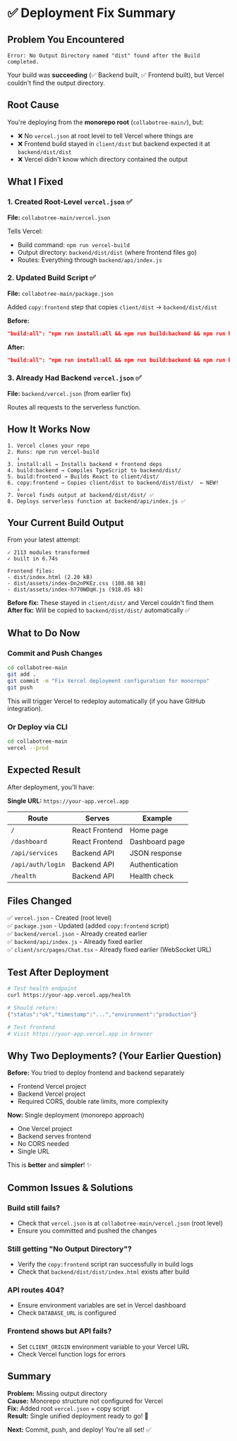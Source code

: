 # ✅ Deployment Fix Summary

## Problem You Encountered

```
Error: No Output Directory named "dist" found after the Build completed.
```

Your build was **succeeding** (✅ Backend built, ✅ Frontend built), but Vercel couldn't find the output directory.

## Root Cause

You're deploying from the **monorepo root** (`collabotree-main/`), but:
- ❌ No `vercel.json` at root level to tell Vercel where things are
- ❌ Frontend build stayed in `client/dist` but backend expected it at `backend/dist/dist`
- ❌ Vercel didn't know which directory contained the output

## What I Fixed

### 1. Created Root-Level `vercel.json` ✅
**File:** `collabotree-main/vercel.json`

Tells Vercel:
- Build command: `npm run vercel-build`
- Output directory: `backend/dist/dist` (where frontend files go)
- Routes: Everything through `backend/api/index.js`

### 2. Updated Build Script ✅
**File:** `collabotree-main/package.json`

Added `copy:frontend` step that copies `client/dist` → `backend/dist/dist`

**Before:**
```json
"build:all": "npm run install:all && npm run build:backend && npm run build:frontend"
```

**After:**
```json
"build:all": "npm run install:all && npm run build:backend && npm run build:frontend && npm run copy:frontend"
```

### 3. Already Had Backend `vercel.json` ✅
**File:** `backend/vercel.json` (from earlier fix)

Routes all requests to the serverless function.

## How It Works Now

```
1. Vercel clones your repo
2. Runs: npm run vercel-build
   ↓
3. install:all → Installs backend + frontend deps
4. build:backend → Compiles TypeScript to backend/dist/
5. build:frontend → Builds React to client/dist/
6. copy:frontend → Copies client/dist to backend/dist/dist/  ← NEW!
   ↓
7. Vercel finds output at backend/dist/dist/ ✅
8. Deploys serverless function at backend/api/index.js ✅
```

## Your Current Build Output

From your latest attempt:
```
✓ 2113 modules transformed
✓ built in 6.74s

Frontend files:
- dist/index.html (2.20 kB)
- dist/assets/index-Dn2nPKEz.css (108.08 kB)
- dist/assets/index-h770WDqH.js (918.05 kB)
```

**Before fix:** These stayed in `client/dist/` and Vercel couldn't find them  
**After fix:** Will be copied to `backend/dist/dist/` automatically ✅

## What to Do Now

### Commit and Push Changes

```bash
cd collabotree-main
git add .
git commit -m "Fix Vercel deployment configuration for monorepo"
git push
```

This will trigger Vercel to redeploy automatically (if you have GitHub integration).

### Or Deploy via CLI

```bash
cd collabotree-main
vercel --prod
```

## Expected Result

After deployment, you'll have:

**Single URL:** `https://your-app.vercel.app`

| Route | Serves | Example |
|-------|--------|---------|
| `/` | React Frontend | Home page |
| `/dashboard` | React Frontend | Dashboard page |
| `/api/services` | Backend API | JSON response |
| `/api/auth/login` | Backend API | Authentication |
| `/health` | Backend API | Health check |

## Files Changed

✅ `vercel.json` - Created (root level)  
✅ `package.json` - Updated (added `copy:frontend` script)  
✅ `backend/vercel.json` - Already created earlier  
✅ `backend/api/index.js` - Already fixed earlier  
✅ `client/src/pages/Chat.tsx` - Already fixed earlier (WebSocket URL)  

## Test After Deployment

```bash
# Test health endpoint
curl https://your-app.vercel.app/health

# Should return:
{"status":"ok","timestamp":"...","environment":"production"}

# Test frontend
# Visit https://your-app.vercel.app in browser
```

## Why Two Deployments? (Your Earlier Question)

**Before:** You tried to deploy frontend and backend separately  
- Frontend Vercel project  
- Backend Vercel project  
- Required CORS, double rate limits, more complexity

**Now:** Single deployment (monorepo approach)  
- One Vercel project  
- Backend serves frontend  
- No CORS needed  
- Single URL

This is **better** and **simpler**! ✨

## Common Issues & Solutions

### Build still fails?
- Check that `vercel.json` is at `collabotree-main/vercel.json` (root level)
- Ensure you committed and pushed the changes

### Still getting "No Output Directory"?
- Verify the `copy:frontend` script ran successfully in build logs
- Check that `backend/dist/dist/index.html` exists after build

### API routes 404?
- Ensure environment variables are set in Vercel dashboard
- Check `DATABASE_URL` is configured

### Frontend shows but API fails?
- Set `CLIENT_ORIGIN` environment variable to your Vercel URL
- Check Vercel function logs for errors

## Summary

**Problem:** Missing output directory  
**Cause:** Monorepo structure not configured for Vercel  
**Fix:** Added root `vercel.json` + copy script  
**Result:** Single unified deployment ready to go! 🚀

**Next:** Commit, push, and deploy! You're all set! ✅









